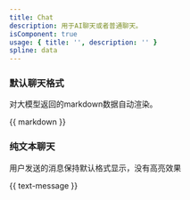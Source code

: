 ```yaml
---
title: Chat
description: 用于AI聊天或者普通聊天。
isComponent: true
usage: { title: '', description: '' }
spline: data
---
```


### 默认聊天格式

对大模型返回的markdown数据自动渲染。

{{ markdown }}

### 纯文本聊天

用户发送的消息保持默认格式显示，没有高亮效果

{{ text-message }}



